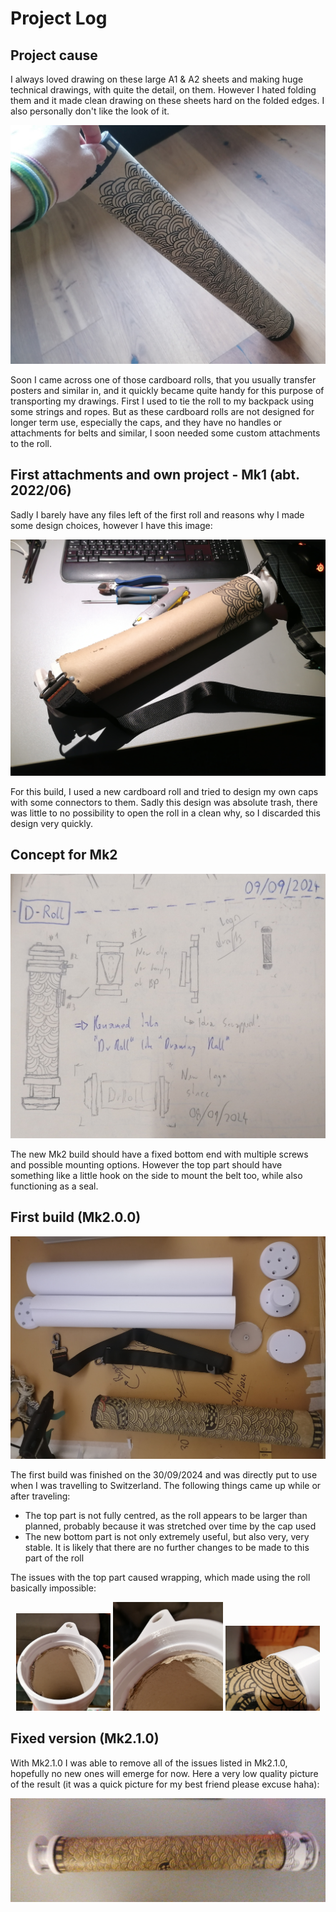 # Project Log

## Project cause

I always loved drawing on these large A1 & A2 sheets and making huge technical drawings, with quite the detail, on them. However I hated folding them and it made clean drawing on these sheets hard on the folded edges. I also personally don't like the look of it. 

![Cardboard roll with fancy pattern](pictures/1_first_roll_used.jpg)

Soon I came across one of those cardboard rolls, that you usually transfer posters and similar in, and it quickly became quite handy for this purpose of transporting my drawings. First I used to tie the roll to my backpack using some strings and ropes. But as these cardboard rolls are not designed for longer term use, especially the caps, and they have no handles or attachments for belts and similar, I soon needed some custom attachments to the roll.

## First attachments and own project - Mk1 (abt. 2022/06)

Sadly I barely have any files left of the first roll and reasons why I made some design choices, however I have this image:

![Mk1 build in progress](pictures/2_modified_ends_test.jpg)

For this build, I used a new cardboard roll and tried to design my own caps with some connectors to them. Sadly this design was absolute trash, there was little to no possibility to open the roll in a clean why, so I discarded this design very quickly.

## Concept for Mk2

![Mk2 concept art](sketches/1_mk2_concept_art.jpg)

The new Mk2 build should have a fixed bottom end with multiple screws and possible mounting options. However the top part should have something like a little hook on the side to mount the belt too, while also functioning as a seal.

## First build (Mk2.0.0)

![Mk2 build-up](pictures/3_buildup_new.jpg)

The first build was finished on the 30/09/2024 and was directly put to use when I was travelling to Switzerland. The following things came up while or after traveling:

- The top part is not fully centred, as the roll appears to be larger than planned, probably because it was stretched over time by the cap used
- The new bottom part is not only extremely useful, but also very, very stable. It is likely that there are no further changes to be made to this part of the roll

The issues with the top part caused wrapping, which made using the roll basically impossible:

<p align="middle">
    <img src="pictures/4_warping.jpg" width="30%"/>
    <img src="pictures/5_warping.jpg" width="35%"/>
    <img src="pictures/6_warping.jpg" width="30%"/>
</p>

## Fixed version (Mk2.1.0)

With Mk2.1.0 I was able to remove all of the issues listed in Mk2.1.0, hopefully no new ones will emerge for now. Here a very low quality picture of the result (it was a quick picture for my best friend please excuse haha):

![Mk2.1.0 build](pictures/7_roll_fix.jpg)